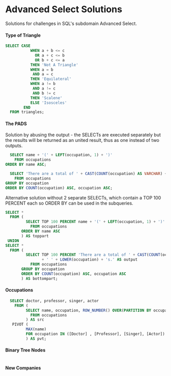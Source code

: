 # Advanced Select Solutions
Solutions for challenges in SQL's subdomain Advanced Select.

#### Type of Triangle
```SQL
SELECT CASE
           WHEN a + b <= c
             OR a + c <= b
             OR b + c <= a
           THEN 'Not A Triangle'
           WHEN a = b
            AND a = c
           THEN 'Equilateral'
           WHEN a != b
            AND a != c
            AND b != c
           THEN 'Scalene'
           ELSE 'Isosceles'
        END
  FROM triangles;
```

#### The PADS
Solution by abusing the output - the SELECTs are executed separately but the results will be returned as an united result, thus as one instead of two outputs.
```SQL
  SELECT name + '(' + LEFT(occupation, 1) + ')'
    FROM occupations
ORDER BY name ASC;

  SELECT 'There are a total of ' + CAST(COUNT(occupation) AS VARCHAR) + ' ' + LOWER(occupation) + 's.'
    FROM occupations
GROUP BY occupation
ORDER BY COUNT(occupation) ASC, occupation ASC;
```

Alternative solution without 2 separate SELECTs, which contain a TOP 100 PERCENT each so ORDER BY can be used in the subqueries.
```SQL
SELECT *
  FROM (
         SELECT TOP 100 PERCENT name + '(' + LEFT(occupation, 1) + ')' AS output
           FROM occupations
       ORDER BY name ASC
       ) AS toppart
 UNION
SELECT *
  FROM (
         SELECT TOP 100 PERCENT 'There are a total of ' + CAST(COUNT(occupation) AS VARCHAR)
                + ' ' + LOWER(occupation) + 's.' AS output
           FROM occupations
       GROUP BY occupation
       ORDER BY COUNT(occupation) ASC, occupation ASC
       ) AS bottompart;
```

#### Occupations
```SQL
  SELECT doctor, professor, singer, actor
    FROM (
         SELECT name, occupation, ROW_NUMBER() OVER(PARTITION BY occupation ORDER BY name) AS row_nr
           FROM occupations
         ) AS src
   PIVOT (
         MAX(name)
         FOR occupation IN ([Doctor] , [Professor], [Singer], [Actor])
         ) AS pvt;
```

#### Binary Tree Nodes
```SQL

```

#### New Companies
```SQL

```